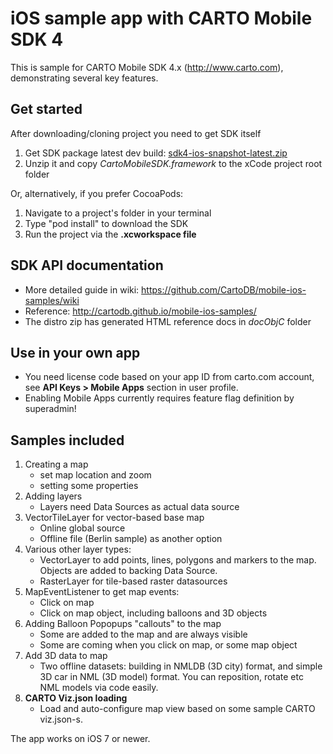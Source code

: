 iOS sample app with CARTO Mobile SDK 4
======================================

This is sample for CARTO Mobile SDK 4.x (http://www.carto.com), demonstrating several key features.

## Get started
  
After downloading/cloning project you need to get SDK itself
  1. Get SDK package latest dev build: [sdk4-ios-snapshot-latest.zip](https://nutifront.s3.amazonaws.com/sdk_snapshots/sdk4-ios-snapshot-latest.zip)
  1. Unzip it and copy *CartoMobileSDK.framework*  to the xCode project root folder

Or, alternatively, if you prefer CocoaPods:
  1. Navigate to a project's folder in your terminal
  2. Type "pod install" to download the SDK 
  3. Run the project via the **.xcworkspace file**
  
## SDK API documentation
  * More detailed guide in wiki: https://github.com/CartoDB/mobile-ios-samples/wiki
  * Reference: http://cartodb.github.io/mobile-ios-samples/
  * The distro zip has generated HTML reference docs in *docObjC* folder

## Use in your own app
  * You need license code based on your app ID from carto.com account, see **API Keys > Mobile Apps** section in user profile. 
  * Enabling Mobile Apps currently requires feature flag definition by superadmin!


## Samples included
1. Creating a map
   - set map location and zoom
   - setting some properties
2. Adding layers
   - Layers need Data Sources as actual data source
3. VectorTileLayer for vector-based base map
   - Online global source 
   - Offline file (Berlin sample) as another option
4. Various other layer types:
   - VectorLayer to add points, lines, polygons and markers to the map. Objects are added to backing Data Source.
   - RasterLayer for tile-based raster datasources
5. MapEventListener to get map events:
   - Click on map
   - Click on map object, including balloons and 3D objects
6. Adding Balloon Popopups "callouts" to the map
   - Some are added to the map and are always visible
   - Some are coming when you click on map, or some map object
7. Add 3D data to map
   - Two offline datasets: building in NMLDB (3D city) format, and simple 3D car in NML (3D model) format. You can reposition, rotate etc NML models via code easily.
8. **CARTO Viz.json loading**
   - Load and auto-configure map view based on some sample CARTO viz.json-s.

The app works on iOS 7 or newer.

